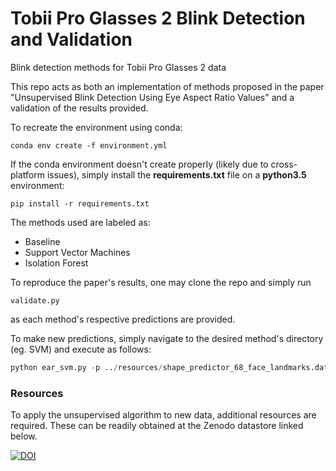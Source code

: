 # Tobii Pro Glasses 2 Blink Detection and Validation 
Blink detection methods for Tobii Pro Glasses 2 data

This repo acts as both an implementation of methods proposed in the paper "Unsupervised Blink Detection Using Eye Aspect Ratio Values" and a validation of the results provided. 

To recreate the environment using conda:
```
conda env create -f environment.yml
```

If the conda environment doesn't create properly (likely due to cross-platform issues), simply install the **requirements.txt** file on a **python3.5** environment:
```
pip install -r requirements.txt
```

The methods used are labeled as:

- Baseline 
- Support Vector Machines
- Isolation Forest

To reproduce the paper's results, one may clone the repo and simply run 
```
validate.py
```
 as each method's respective predictions are provided. 

To make new predictions, simply navigate to the desired method's directory (eg. SVM) and execute as follows:
```python
python ear_svm.py -p ../resources/shape_predictor_68_face_landmarks.dat -v ../resources/twitter_eyesstream.mp4
```

### Resources

To apply the unsupervised algorithm to new data, additional resources are required. These can be readily obtained at the Zenodo datastore linked below.

[![DOI](https://zenodo.org/badge/DOI/10.5281/zenodo.5874701.svg)](https://doi.org/10.5281/zenodo.5874701)

